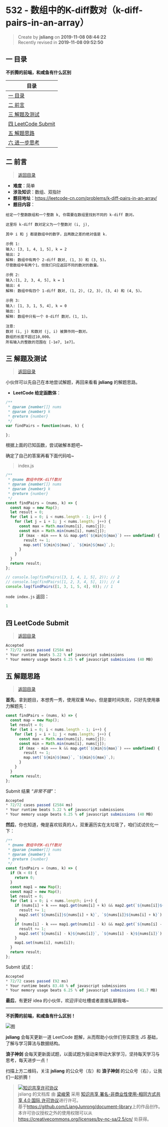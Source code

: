 532 - 数组中的K-diff数对（k-diff-pairs-in-an-array）
===

> Create by **jsliang** on **2019-11-08 08:44:22**  
> Recently revised in **2019-11-08 09:52:50**

## <a name="chapter-one" id="chapter-one"></a>一 目录

**不折腾的前端，和咸鱼有什么区别**

| 目录 |
| --- | 
| [一 目录](#chapter-one) | 
| <a name="catalog-chapter-two" id="catalog-chapter-two"></a>[二 前言](#chapter-two) |
| <a name="catalog-chapter-three" id="catalog-chapter-three"></a>[三 解题及测试](#chapter-three) |
| <a name="catalog-chapter-four" id="catalog-chapter-four"></a>[四 LeetCode Submit](#chapter-four) |
| <a name="catalog-chapter-five" id="catalog-chapter-five"></a>[五 解题思路](#chapter-five) |
| <a name="catalog-chapter-six" id="catalog-chapter-six"></a>[六 进一步思考](#chapter-six) |

## <a name="chapter-two" id="chapter-two"></a>二 前言

> [返回目录](#chapter-one)

* **难度**：简单
* **涉及知识**：数组、双指针
* **题目地址**：https://leetcode-cn.com/problems/k-diff-pairs-in-an-array/
* **题目内容**：

```
给定一个整数数组和一个整数 k, 你需要在数组里找到不同的 k-diff 数对。

这里将 k-diff 数对定义为一个整数对 (i, j), 

其中 i 和 j 都是数组中的数字，且两数之差的绝对值是 k.

示例 1:
输入: [3, 1, 4, 1, 5], k = 2
输出: 2
解释: 数组中有两个 2-diff 数对, (1, 3) 和 (3, 5)。
尽管数组中有两个1，但我们只应返回不同的数对的数量。

示例 2:
输入:[1, 2, 3, 4, 5], k = 1
输出: 4
解释: 数组中有四个 1-diff 数对, (1, 2), (2, 3), (3, 4) 和 (4, 5)。

示例 3:
输入: [1, 3, 1, 5, 4], k = 0
输出: 1
解释: 数组中只有一个 0-diff 数对，(1, 1)。

注意:
数对 (i, j) 和数对 (j, i) 被算作同一数对。
数组的长度不超过10,000。
所有输入的整数的范围在 [-1e7, 1e7]。
```

## <a name="chapter-three" id="chapter-three"></a>三 解题及测试

> [返回目录](#chapter-one)

小伙伴可以先自己在本地尝试解题，再回来看看 **jsliang** 的解题思路。

* **LeetCode 给定函数体**：

```js
/**
 * @param {number[]} nums
 * @param {number} k
 * @return {number}
 */
var findPairs = function(nums, k) {
    
};
```

根据上面的已知函数，尝试破解本题吧~

确定了自己的答案再看下面代码哈~

> index.js

```js
/**
 * @name 数组中的K-diff数对
 * @param {number[]} nums
 * @param {number} k
 * @return {number}
 */
const findPairs = (nums, k) => {
  const map = new Map();
  let result = 0;
  for (let i = 0; i < nums.length - 1; i++) {
    for (let j = i + 1; j < nums.length; j++) {
      const max = Math.max(nums[i], nums[j]);
      const min = Math.min(nums[i], nums[j]);
      if (max - min === k && map.get(`${min}${max}`) === undefined) {
        result += 1;
        map.set(`${min}${max}`, `${min}${max}`,);
      }
    }
  }
  return result;
};

// console.log(findPairs([3, 1, 4, 1, 5], 2)); // 2
// console.log(findPairs([1, 2, 3, 4, 5], 1)); // 4
console.log(findPairs([1, 3, 1, 5, 4], 0)); // 1
```

`node index.js` 返回：

```js
1
```

## <a name="chapter-four" id="chapter-four"></a>四 LeetCode Submit

> [返回目录](#chapter-one)

```js
Accepted
* 72/72 cases passed (2584 ms)
* Your runtime beats 5.22 % of javascript submissions
* Your memory usage beats 6.25 % of javascript submissions (40 MB)
```

## <a name="chapter-five" id="chapter-five"></a>五 解题思路

> [返回目录](#chapter-one)

**首先**，拿到题目，本想秀一秀，使用双重 Map，但是霎时间失败，只好先使用暴力解题先：

```js
const findPairs = (nums, k) => {
  const map = new Map();
  let result = 0;
  for (let i = 0; i < nums.length - 1; i++) {
    for (let j = i + 1; j < nums.length; j++) {
      const max = Math.max(nums[i], nums[j]);
      const min = Math.min(nums[i], nums[j]);
      if (max - min === k && map.get(`${min}${max}`) === undefined) {
        result += 1;
        map.set(`${min}${max}`, `${min}${max}`,);
      }
    }
  }
  return result;
};
```

Submit 结果 *“非常不错”*：

```js
Accepted
* 72/72 cases passed (2584 ms)
* Your runtime beats 5.22 % of javascript submissions
* Your memory usage beats 6.25 % of javascript submissions (40 MB)
```

**然后**，你也知道，俺是喜欢较真的人，双重遍历实在太垃圾了，咱们试试优化一下：

```js
/**
 * @name 数组中的K-diff数对
 * @param {number[]} nums
 * @param {number} k
 * @return {number}
 */
const findPairs = (nums, k) => {
  if (k < 0) {
    return 0;
  }
  const map1 = new Map();
  const map2 = new Map();
  let result = 0;
  for (let i = 0; i < nums.length; i++) {
    if (nums[i] + k === map1.get(nums[i] + k) && map2.get(`${nums[i]}${nums[i] + k}`) === undefined) {
      result += 1;
      map2.set(`${nums[i]}${nums[i] + k}`, `${nums[i]}${nums[i] + k}`);
    }
    if (nums[i] - k === map1.get(nums[i] - k) && map2.get(`${nums[i] - k}${nums[i]}`) === undefined) {
      result += 1;
      map2.set(`${nums[i] - k}${nums[i]}`, `${nums[i] - k}${nums[i]}`);
    }
    map1.set(nums[i], nums[i]);
  }
  return result;
};
```

Submit 试试：

```js
Accepted
* 72/72 cases passed (92 ms)
* Your runtime beats 83.48 % of javascript submissions
* Your memory usage beats 6.25 % of javascript submissions (41.7 MB)
```

**最后**，有更好 idea 的小伙伴，欢迎评论吐槽或者直接私聊我咯~

---

**不折腾的前端，和咸鱼有什么区别！**

![图](../../../public-repertory/img/z-index-small.png)

**jsliang** 会每天更新一道 LeetCode 题解，从而帮助小伙伴们夯实原生 JS 基础，了解与学习算法与数据结构。

**浪子神剑** 会每天更新面试题，以面试题为驱动来带动大家学习，坚持每天学习与思考，每天进步一点！

扫描上方二维码，关注 **jsliang** 的公众号（左）和 **浪子神剑** 的公众号（右），让我们一起折腾！

> <a rel="license" href="http://creativecommons.org/licenses/by-nc-sa/4.0/"><img alt="知识共享许可协议" style="border-width:0" src="https://i.creativecommons.org/l/by-nc-sa/4.0/88x31.png" /></a><br /><span xmlns:dct="http://purl.org/dc/terms/" property="dct:title">jsliang 的文档库</span> 由 <a xmlns:cc="http://creativecommons.org/ns#" href="https://github.com/LiangJunrong/document-library" property="cc:attributionName" rel="cc:attributionURL">梁峻荣</a> 采用 <a rel="license" href="http://creativecommons.org/licenses/by-nc-sa/4.0/">知识共享 署名-非商业性使用-相同方式共享 4.0 国际 许可协议</a>进行许可。<br />基于<a xmlns:dct="http://purl.org/dc/terms/" href="https://github.com/LiangJunrong/document-library" rel="dct:source">https://github.com/LiangJunrong/document-library</a>上的作品创作。<br />本许可协议授权之外的使用权限可以从 <a xmlns:cc="http://creativecommons.org/ns#" href="https://creativecommons.org/licenses/by-nc-sa/2.5/cn/" rel="cc:morePermissions">https://creativecommons.org/licenses/by-nc-sa/2.5/cn/</a> 处获得。